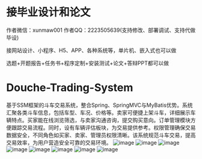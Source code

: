 # 接毕业设计和论文
作者微信：xunmaw001  作者QQ：2223505639(支持修改、部署调试、支持代做毕设)

接网站设计、小程序、H5、APP、各种系统等，单片机、嵌入式也可以做

选题+开题报告+任务书+程序定制+安装测试+论文+答辩PPT都可以做
# Douche-Trading-System
基于SSM框架的斗车交易系统，整合Spring、SpringMVC与MyBatis优势。系统汇聚各类斗车信息，包括车型、车况、价格等。卖家可便捷上架斗车，详细展示车辆特点。买家能在线浏览筛选，与卖家沟通咨询，提交购买意向。订单管理模块方便跟踪交易流程。同时，设有车辆评估板块，为交易提供参考。权限管理确保交易数据安全，不同角色如买家、卖家、管理员权限清晰。该系统规范斗车交易，提高交易效率，为用户营造安全可靠的交易环境。
![image](https://github.com/user-attachments/assets/2b42431a-8a1e-4ad6-934f-ea87eb9bb956)
![image](https://github.com/user-attachments/assets/7a040819-d03d-4b94-b506-2999abd0d5c3)
![image](https://github.com/user-attachments/assets/ed7595cf-f0d5-4cf1-b9e6-a0904f1e57b6)
![image](https://github.com/user-attachments/assets/b01b1921-7816-4b74-b90f-b31614c4baad)
![image](https://github.com/user-attachments/assets/86f15935-243c-4b3d-b9d4-cef5c2d5a55b)
![image](https://github.com/user-attachments/assets/4e1ce84a-9554-4238-9c9d-e2c05983d763)
![image](https://github.com/user-attachments/assets/5a6b19d1-e9de-40cf-b136-4dec2bad0f3d)
![image](https://github.com/user-attachments/assets/a60a6ed8-4dfc-48eb-8429-f6e6229bf3b4)

